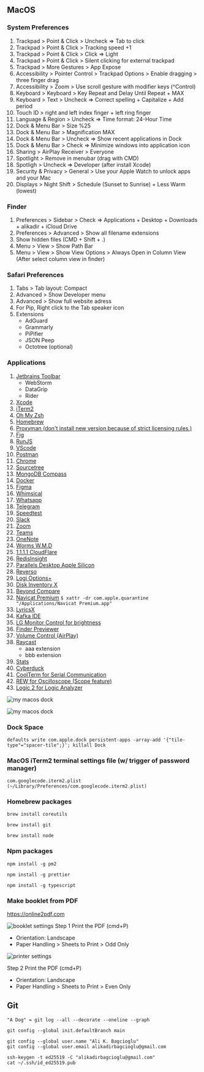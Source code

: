 
## MacOS

### System Preferences 

1. Trackpad > Point & Click > Uncheck => Tab to click 
2. Trackpad > Point & Click > Tracking speed +1
3. Trackpad > Point & Click > Click => Light
4. Trackpad > Point & Click > Silent clicking for external trackpad
7. Trackpad > More Gestures > App Expose
8. Accessibility > Pointer Control > Trackpad Options > Enable dragging > three finger drag
9. Accessibility > Zoom > Use scroll gesture with modifier keys (^Control)
10. Keyboard > Keyboard > Key Repeat and Delay Until Repeat + MAX
11. Keyboard > Text > Uncheck => Correct spelling + Capitalize + Add period
12. Touch ID > right and left index finger + left ring finger
13. Language & Region > Uncheck => Time format: 24-Hour Time
14. Dock & Menu Bar > Size %25 
15. Dock & Menu Bar > Magnification MAX
16. Dock & Menu Bar > Uncheck => Show recent applications in Dock
17. Dock & Menu Bar > Check => Minimize windows into application icon
18. Sharing > AirPlay Receiver > Everyone
19. Spotlight > Remove in menubar (drag with CMD)
20. Spotligh > Uncheck => Developer (after install Xcode)
21. Security & Privacy > General > Use your Apple Watch to unlock apps and your Mac
22. Displays > Night Shift > Schedule (Sunset to Sunrise) + Less Warm (lowest)

### Finder

1. Preferences > Sidebar > Check => Applications + Desktop + Downloads + alikadir + iCloud Drive
2. Preferences > Advanced > Show all filename extensions
3. Show hidden files (CMD + Shift + .)
4. Menu > View > Show Path Bar
5. Menu > View > Show View Options > Always Open in Column View (After select column view in finder)

### Safari Preferences

1. Tabs > Tab layout: Compact
2. Advanced > Show Developer menu
3. Advanced > Show full website adress
4. For Pip, Right click to the Tab speaker icon 
5. Extensions 
   - AdGuard
   - Grammarly
   - PiPifier
   - JSON Peep
   - Octotree (optional)

### Applications

1. [Jetbrains Toolbar](https://www.jetbrains.com/toolbox-app/)
   - WebStorm
   - DataGrip
   - Rider
3. [Xcode](https://apps.apple.com/tr/app/xcode/id497799835)
4. [iTerm2](https://iterm2.com/downloads.html)
5. [Oh My Zsh](https://ohmyz.sh/#install)
6. [Homebrew](https://brew.sh/index_tr)
7. [Proxyman (don't install new version because of strict licensing rules.) ](https://github.com/ProxymanApp/Proxyman/releases/tag/5.11.0)
8. [Fig](https://fig.io)
10. [RunJS](https://runjs.app/#platforms)
11. [VScode](https://code.visualstudio.com/Download)
12. [Postman](https://www.postman.com/downloads)
13. [Chrome](https://www.google.com/intl/tr_tr/chrome)
14. [Sourcetree](https://www.sourcetreeapp.com)
15. [MongoDB Compass](https://www.mongodb.com/try/download/compass)
16. [Docker](https://www.docker.com/get-started)
17. [Figma](https://www.figma.com/downloads)
18. [Whimsical](https://whimsical.com)
19. [Whatsapp](https://apps.apple.com/tr/app/whatsapp-desktop/id1147396723)
20. [Telegram](https://apps.apple.com/tr/app/telegram/id747648890)
21. [Speedtest](https://apps.apple.com/tr/app/speedtest-by-ookla/id1153157709)
22. [Slack](https://apps.apple.com/tr/app/slack-for-desktop/id803453959)
23. [Zoom](https://zoom.us/download#client_4meeting)
24. [Teams](https://www.microsoft.com/tr-tr/microsoft-teams/download-app#desktopAppDownloadregion)
25. [OneNote](https://apps.apple.com/tr/app/microsoft-onenote/id784801555)
26. [Worms W.M.D](https://nmac.to/site/worms-w-m-d)
27. [1.1.1.1 CloudFlare](https://1.1.1.1)
28. [RedisInsight](https://redis.com/redis-enterprise/redis-insight)
29. [Parallels Desktop Apple Silicon](https://nmac.to/site/parallels-desktop)
30. [Reverso](https://context.reverso.net/translation/windows-mac-app)
31. [Logi Options+](https://www.logitech.com/en-us/software/logi-options-plus.html)
32. [Disk Inventory X](https://www.derlien.com)
33. [Beyond Compare](https://www.scootersoftware.com/download.php)
34. [Navicat Premium](https://nmac.to/navicat-premium) ```$ xattr -dr com.apple.quarantine "/Applications/Navicat Premium.app"```
35. [LyricsX](https://github.com/ddddxxx/LyricsX)
36. [Kafka IDE](https://kafkaide.com)
37. [LG Monitor Control for brightness](https://github.com/MonitorControl/MonitorControl)
38. [Finder Previewer](https://github.com/whomwah/qlstephen)
39. [Volume Control (AirPlay)](https://github.com/alberti42/Volume-Control)
40. [Raycast](https://www.raycast.com)
    - aaa extension
    - bbb extension
41. [Stats](https://github.com/exelban/stats)
42. [Cyberduck](https://cyberduck.io/download/)
43. [CoolTerm for Serial Communication](https://learn.sparkfun.com/tutorials/terminal-basics/coolterm-windows-mac-linux)
44. [REW for Oscilloscope (Scope feature)](https://www.roomeqwizard.com)
45. [Logic 2 for Logic Analyzer](https://www.saleae.com/pages/downloads?srsltid=AfmBOoosDXpuy9nFE3UXR8Y-dqn8MpLVRrRNEPHCHx-vrrDWjUQZcuq0)
      


![my macos dock](https://raw.githubusercontent.com/alikadir/configs/main/dock.png)

![my macos dock](https://raw.githubusercontent.com/alikadir/configs/main/iterm_classic_1984_mac.png)

### Dock Space
```
defaults write com.apple.dock persistent-apps -array-add '{"tile-type"="spacer-tile";}'; killall Dock
```

### MacOS iTerm2 terminal settings file (w/ trigger of password manager)
```
com.googlecode.iterm2.plist (~/Library/Preferences/com.googlecode.iterm2.plist)
```

### Homebrew packages
```
brew install coreutils
```
```
brew install git
```
```
brew install node
```

### Npm packages
```
npm install -g pm2
```
```
npm install -g prettier
```
```
npm install -g typescript
```


### Make booklet from PDF
https://online2pdf.com

![booklet settings](https://raw.githubusercontent.com/alikadir/configs/main/pdf-booklet.png?)
Step 1 Print the PDF (cmd+P)
- Orientation: Landscape
- Paper Handling > Sheets to Print > Odd Only

![printer settings](https://raw.githubusercontent.com/alikadir/configs/main/printer-booklet.jpeg)

Step 2 Print the PDF (cmd+P)
- Orientation: Landscape
- Paper Handling > Sheets to Print > Even Only


## Git
```
"A Dog" = git log --all --decorate --oneline --graph
```
```
git config --global init.defaultBranch main
```
```
git config --global user.name "Ali K. Bagcioglu"
git config --global user.email alikadirbagcioglu@gmail.com
```
```
ssh-keygen -t ed25519 -C "alikadirbagcioglu@gmail.com"
cat ~/.ssh/id_ed25519.pub 
```


